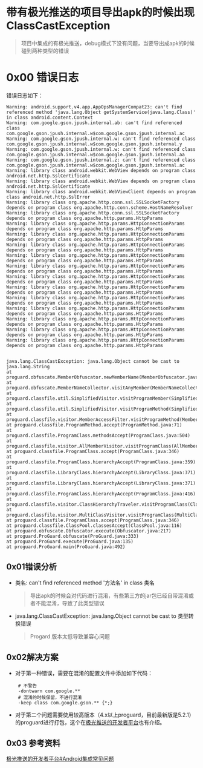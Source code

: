 # 带有极光推送的项目导出apk的时候出现 ClassCastException
> 项目中集成的有极光推送，debug模式下没有问题，当要导出成apk的时候碰到两种类型的错误

# 0x00 错误日志

错误日志如下：
	
	Warning: android.support.v4.app.AppOpsManagerCompat23: can't find referenced method 'java.lang.Object getSystemService(java.lang.Class)' in class android.content.Context
	Warning: com.google.gson.jpush.internal.ab: can't find referenced class com.google.gson.jpush.internal.w$com.google.gson.jpush.internal.ac
	Warning: com.google.gson.jpush.internal.w: can't find referenced class com.google.gson.jpush.internal.w$com.google.gson.jpush.internal.y
	Warning: com.google.gson.jpush.internal.w: can't find referenced class com.google.gson.jpush.internal.w$com.google.gson.jpush.internal.aa
	Warning: com.google.gson.jpush.internal.z: can't find referenced class com.google.gson.jpush.internal.w$com.google.gson.jpush.internal.ac
	Warning: library class android.webkit.WebView depends on program class android.net.http.SslCertificate
	Warning: library class android.webkit.WebView depends on program class android.net.http.SslCertificate
	Warning: library class android.webkit.WebViewClient depends on program class android.net.http.SslError
	Warning: library class org.apache.http.conn.ssl.SSLSocketFactory depends on program class org.apache.http.conn.scheme.HostNameResolver
	Warning: library class org.apache.http.conn.ssl.SSLSocketFactory depends on program class org.apache.http.params.HttpParams
	Warning: library class org.apache.http.params.HttpConnectionParams depends on program class org.apache.http.params.HttpParams
	Warning: library class org.apache.http.params.HttpConnectionParams depends on program class org.apache.http.params.HttpParams
	Warning: library class org.apache.http.params.HttpConnectionParams depends on program class org.apache.http.params.HttpParams
	Warning: library class org.apache.http.params.HttpConnectionParams depends on program class org.apache.http.params.HttpParams
	Warning: library class org.apache.http.params.HttpConnectionParams depends on program class org.apache.http.params.HttpParams
	Warning: library class org.apache.http.params.HttpConnectionParams depends on program class org.apache.http.params.HttpParams
	Warning: library class org.apache.http.params.HttpConnectionParams depends on program class org.apache.http.params.HttpParams
	Warning: library class org.apache.http.params.HttpConnectionParams depends on program class org.apache.http.params.HttpParams
	Warning: library class org.apache.http.params.HttpConnectionParams depends on program class org.apache.http.params.HttpParams
	Warning: library class org.apache.http.params.HttpConnectionParams depends on program class org.apache.http.params.HttpParams
	Warning: library class org.apache.http.params.HttpConnectionParams depends on program class org.apache.http.params.HttpParams
	Warning: library class org.apache.http.params.HttpConnectionParams depends on program class org.apache.http.params.HttpParams


	java.lang.ClassCastException: java.lang.Object cannot be cast to java.lang.String
	at proguard.obfuscate.MemberObfuscator.newMemberName(MemberObfuscator.java:198)
	at proguard.obfuscate.MemberNameCollector.visitAnyMember(MemberNameCollector.java:74)
	at proguard.classfile.util.SimplifiedVisitor.visitProgramMember(SimplifiedVisitor.java:79)
	at proguard.classfile.util.SimplifiedVisitor.visitProgramMethod(SimplifiedVisitor.java:91)
	at proguard.classfile.visitor.MemberAccessFilter.visitProgramMethod(MemberAccessFilter.java:90)
	at proguard.classfile.ProgramMethod.accept(ProgramMethod.java:71)
	at proguard.classfile.ProgramClass.methodsAccept(ProgramClass.java:504)
	at proguard.classfile.visitor.AllMemberVisitor.visitProgramClass(AllMemberVisitor.java:48)
	at proguard.classfile.ProgramClass.accept(ProgramClass.java:346)
	at proguard.classfile.ProgramClass.hierarchyAccept(ProgramClass.java:359)
	at proguard.classfile.LibraryClass.hierarchyAccept(LibraryClass.java:371)
	at proguard.classfile.LibraryClass.hierarchyAccept(LibraryClass.java:371)
	at proguard.classfile.ProgramClass.hierarchyAccept(ProgramClass.java:416)
	at proguard.classfile.visitor.ClassHierarchyTraveler.visitProgramClass(ClassHierarchyTraveler.java:75)
	at proguard.classfile.visitor.MultiClassVisitor.visitProgramClass(MultiClassVisitor.java:85)
	at proguard.classfile.ProgramClass.accept(ProgramClass.java:346)
	at proguard.classfile.ClassPool.classesAccept(ClassPool.java:116)
	at proguard.obfuscate.Obfuscator.execute(Obfuscator.java:217)
	at proguard.ProGuard.obfuscate(ProGuard.java:333)
	at proguard.ProGuard.execute(ProGuard.java:135)
	at proguard.ProGuard.main(ProGuard.java:492) 

 
## 0x01错误分析
 * 类名: can't find referenced method '方法名' in class 类名
 
 	> 导出apk的时候会对代码进行混淆，有些第三方的jar包已经自带混淆或者不能混淆，导致了此类型错误
 * java.lang.ClassCastException: java.lang.Object cannot be cast to  类型转换错误
 
	> Progard 版本太低导致兼容心问题

## 0x02解决方案

 * 对于第一种错误，需要在混淆的配置文件中添加如下代码：
 		
		# 不警告   
		-dontwarn com.google.**
		# 混淆的时候保留，不进行混淆
		-keep class com.google.gson.** {*;} 
 
 * 对于第二个问题需要使用较高版本（4.x以上proguard，目前最新版是5.2.1）的proguard进行打包，这个在[极光推送的开发者平台](http://docs.jpush.io/guideline/faq/#android)也有介绍。


## 0x03 参考资料
[极光推送的开发者平台#Android集成常见问题](http://docs.jpush.io/guideline/faq/#android)